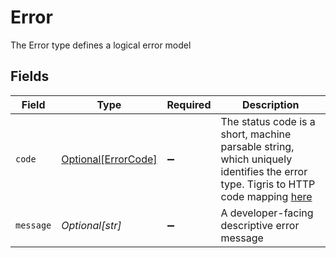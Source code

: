 # Error

The Error type defines a logical error model


## Fields

| Field                                                                                                                                                   | Type                                                                                                                                                    | Required                                                                                                                                                | Description                                                                                                                                             |
| ------------------------------------------------------------------------------------------------------------------------------------------------------- | ------------------------------------------------------------------------------------------------------------------------------------------------------- | ------------------------------------------------------------------------------------------------------------------------------------------------------- | ------------------------------------------------------------------------------------------------------------------------------------------------------- |
| `code`                                                                                                                                                  | [Optional[ErrorCode]](../../models/shared/errorcode.md)                                                                                                 | :heavy_minus_sign:                                                                                                                                      | The status code is a short, machine parsable string, which uniquely identifies the error type. Tigris to HTTP code mapping [here](/reference/http-code) |
| `message`                                                                                                                                               | *Optional[str]*                                                                                                                                         | :heavy_minus_sign:                                                                                                                                      | A developer-facing descriptive error message                                                                                                            |
